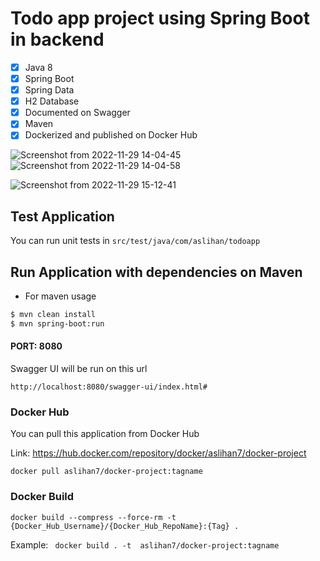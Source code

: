 # Todo app project using Spring Boot in backend



- [x] Java 8
- [x] Spring Boot
- [x] Spring Data
- [x] H2 Database
- [x] Documented on Swagger
- [x] Maven
- [x] Dockerized and published on Docker Hub

![Screenshot from 2022-11-29 14-04-45](https://user-images.githubusercontent.com/73489259/204528122-a94b7de2-54fd-4a57-9f77-4fe4676a6e29.png)
![Screenshot from 2022-11-29 14-04-58](https://user-images.githubusercontent.com/73489259/204528335-48938698-6814-4257-8f2b-920555697fd4.png)


![Screenshot from 2022-11-29 15-12-41](https://user-images.githubusercontent.com/73489259/204528246-76379a2e-77ad-4731-9ff6-b9b21e19b0da.png)


## Test Application

You can run unit tests in `src/test/java/com/aslihan/todoapp`

## Run Application with dependencies on Maven

- For maven usage

```xml
$ mvn clean install
$ mvn spring-boot:run
```

#### PORT: 8080

Swagger UI will be run on this url

`http://localhost:8080/swagger-ui/index.html#`

### Docker Hub

You can pull this application from Docker Hub

Link: https://hub.docker.com/repository/docker/aslihan7/docker-project

`docker pull aslihan7/docker-project:tagname`

### Docker Build

`docker build --compress --force-rm -t {Docker_Hub_Username}/{Docker_Hub_RepoName}:{Tag} .`

Example: `  docker build . -t  aslihan7/docker-project:tagname
`


